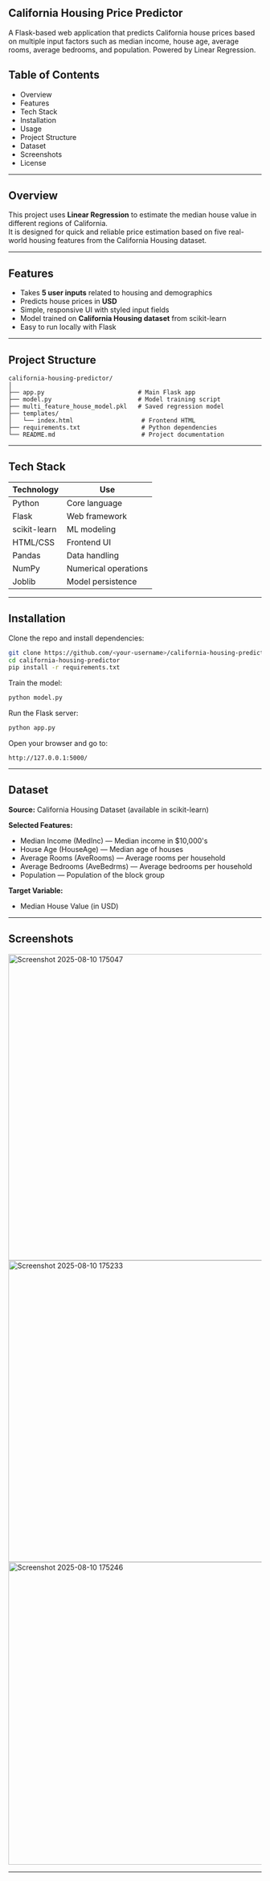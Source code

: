 ## California Housing Price Predictor
A Flask-based web application that predicts California house prices based on multiple input factors such as median income, house age, average rooms, average bedrooms, and population. Powered by Linear Regression.

## Table of Contents
- Overview
- Features
- Tech Stack
- Installation
- Usage
- Project Structure
- Dataset
- Screenshots
- License

---

## Overview
This project uses **Linear Regression** to estimate the median house value in different regions of California.  
It is designed for quick and reliable price estimation based on five real-world housing features from the California Housing dataset.

---

## Features
- Takes **5 user inputs** related to housing and demographics
- Predicts house prices in **USD**
- Simple, responsive UI with styled input fields
- Model trained on **California Housing dataset** from scikit-learn
- Easy to run locally with Flask

---

## Project Structure
```
california-housing-predictor/
│
├── app.py                          # Main Flask app
├── model.py                        # Model training script
├── multi_feature_house_model.pkl   # Saved regression model
├── templates/
│   └── index.html                   # Frontend HTML
├── requirements.txt                 # Python dependencies
└── README.md                        # Project documentation
```

---

## Tech Stack
| Technology     | Use |
|----------------|-----|
| Python         | Core language |
| Flask          | Web framework |
| scikit-learn   | ML modeling |
| HTML/CSS       | Frontend UI |
| Pandas         | Data handling |
| NumPy          | Numerical operations |
| Joblib         | Model persistence |

---

## Installation
Clone the repo and install dependencies:
```bash
git clone https://github.com/<your-username>/california-housing-predictor.git
cd california-housing-predictor
pip install -r requirements.txt
```

Train the model:
```bash
python model.py
```

Run the Flask server:
```bash
python app.py
```

Open your browser and go to:
```
http://127.0.0.1:5000/
```

---

## Dataset
**Source:** California Housing Dataset (available in scikit-learn)

**Selected Features:**
- Median Income (MedInc) — Median income in $10,000's
- House Age (HouseAge) — Median age of houses
- Average Rooms (AveRooms) — Average rooms per household
- Average Bedrooms (AveBedrms) — Average bedrooms per household
- Population — Population of the block group

**Target Variable:**
- Median House Value (in USD)

---

## Screenshots

<img width="899" height="609" alt="Screenshot 2025-08-10 175047" src="https://github.com/user-attachments/assets/028556fc-7cb3-432e-acd3-15db7589cad4" />
<img width="801" height="600" alt="Screenshot 2025-08-10 175233" src="https://github.com/user-attachments/assets/2639f240-396b-48b8-8230-e6f5ae5324f0" />
<img width="800" height="602" alt="Screenshot 2025-08-10 175246" src="https://github.com/user-attachments/assets/be6802df-fbd3-4869-a8e9-6d2240b2f8eb" />

---
